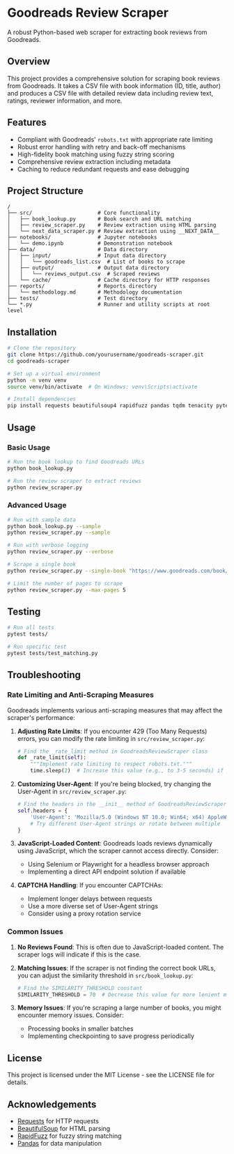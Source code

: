 # Goodreads Review Scraper

A robust Python-based web scraper for extracting book reviews from Goodreads.

## Overview

This project provides a comprehensive solution for scraping book reviews from Goodreads. It takes a CSV file with book information (ID, title, author) and produces a CSV file with detailed review data including review text, ratings, reviewer information, and more.

## Features

- Compliant with Goodreads' `robots.txt` with appropriate rate limiting
- Robust error handling with retry and back-off mechanisms
- High-fidelity book matching using fuzzy string scoring
- Comprehensive review extraction including metadata
- Caching to reduce redundant requests and ease debugging

## Project Structure

```
/
├── src/                     # Core functionality
│   ├── book_lookup.py       # Book search and URL matching
│   ├── review_scraper.py    # Review extraction using HTML parsing
│   └── next_data_scraper.py # Review extraction using __NEXT_DATA__
├── notebooks/               # Jupyter notebooks
│   └── demo.ipynb           # Demonstration notebook
├── data/                    # Data directory
│   ├── input/               # Input data directory
│   │   └── goodreads_list.csv  # List of books to scrape
│   ├── output/              # Output data directory
│   │   └── reviews_output.csv  # Scraped reviews
│   └── cache/               # Cache directory for HTTP responses
├── reports/                 # Reports directory
│   └── methodology.md       # Methodology documentation
├── tests/                   # Test directory
└── *.py                     # Runner and utility scripts at root level
```

## Installation

```bash
# Clone the repository
git clone https://github.com/yourusername/goodreads-scraper.git
cd goodreads-scraper

# Set up a virtual environment
python -m venv venv
source venv/bin/activate  # On Windows: venv\Scripts\activate

# Install dependencies
pip install requests beautifulsoup4 rapidfuzz pandas tqdm tenacity pytest ruff
```

## Usage

### Basic Usage

```bash
# Run the book lookup to find Goodreads URLs
python book_lookup.py

# Run the review scraper to extract reviews
python review_scraper.py
```

### Advanced Usage

```bash
# Run with sample data
python book_lookup.py --sample
python review_scraper.py --sample

# Run with verbose logging
python review_scraper.py --verbose

# Scrape a single book
python review_scraper.py --single-book "https://www.goodreads.com/book/show/1885.Pride_and_Prejudice"

# Limit the number of pages to scrape
python review_scraper.py --max-pages 5
```

## Testing

```bash
# Run all tests
pytest tests/

# Run specific test
pytest tests/test_matching.py
```

## Troubleshooting

### Rate Limiting and Anti-Scraping Measures

Goodreads implements various anti-scraping measures that may affect the scraper's performance:

1. **Adjusting Rate Limits**: If you encounter 429 (Too Many Requests) errors, you can modify the rate limiting in `src/review_scraper.py`:

   ```python
   # Find the _rate_limit method in GoodreadsReviewScraper class
   def _rate_limit(self):
       """Implement rate limiting to respect robots.txt."""
       time.sleep(2)  # Increase this value (e.g., to 3-5 seconds) if you're being rate-limited
   ```

2. **Customizing User-Agent**: If you're being blocked, try changing the User-Agent in `src/review_scraper.py`:

   ```python
   # Find the headers in the __init__ method of GoodreadsReviewScraper class
   self.headers = {
       'User-Agent': 'Mozilla/5.0 (Windows NT 10.0; Win64; x64) AppleWebKit/537.36 (KHTML, like Gecko) Chrome/91.0.4472.124 Safari/537.36',
       # Try different User-Agent strings or rotate between multiple
   }
   ```

3. **JavaScript-Loaded Content**: Goodreads loads reviews dynamically using JavaScript, which the scraper cannot access directly. Consider:
   - Using Selenium or Playwright for a headless browser approach
   - Implementing a direct API endpoint solution if available

4. **CAPTCHA Handling**: If you encounter CAPTCHAs:
   - Implement longer delays between requests
   - Use a more diverse set of User-Agent strings
   - Consider using a proxy rotation service

### Common Issues

1. **No Reviews Found**: This is often due to JavaScript-loaded content. The scraper logs will indicate if this is the case.

2. **Matching Issues**: If the scraper is not finding the correct book URLs, you can adjust the similarity threshold in `src/book_lookup.py`:

   ```python
   # Find the SIMILARITY_THRESHOLD constant
   SIMILARITY_THRESHOLD = 70  # Decrease this value for more lenient matching
   ```

3. **Memory Issues**: If you're scraping a large number of books, you might encounter memory issues. Consider:
   - Processing books in smaller batches
   - Implementing checkpointing to save progress periodically

## License

This project is licensed under the MIT License - see the LICENSE file for details.

## Acknowledgements

- [Requests](https://requests.readthedocs.io/) for HTTP requests
- [BeautifulSoup](https://www.crummy.com/software/BeautifulSoup/) for HTML parsing
- [RapidFuzz](https://github.com/maxbachmann/RapidFuzz) for fuzzy string matching
- [Pandas](https://pandas.pydata.org/) for data manipulation
